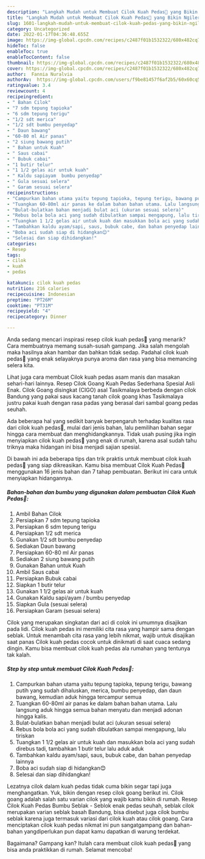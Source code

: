 ```yaml
---
description: "Langkah Mudah untuk Membuat Cilok Kuah Pedas🍲 yang Bikin Ngiler"
title: "Langkah Mudah untuk Membuat Cilok Kuah Pedas🍲 yang Bikin Ngiler"
slug: 1601-langkah-mudah-untuk-membuat-cilok-kuah-pedas-yang-bikin-ngiler
category: Uncategorized
date: 2022-01-17T04:36:48.655Z
image: https://img-global.cpcdn.com/recipes/c2487f01b1532322/680x482cq70/cilok-kuah-pedas-foto-resep-utama.jpg
hideToc: false
enableToc: true
enableTocContent: false
thumbnail: https://img-global.cpcdn.com/recipes/c2487f01b1532322/680x482cq70/cilok-kuah-pedas-foto-resep-utama.jpg
cover: https://img-global.cpcdn.com/recipes/c2487f01b1532322/680x482cq70/cilok-kuah-pedas-foto-resep-utama.jpg
author:  Fannia Nuralvia
authorAv:  https://img-global.cpcdn.com/users/f9be81457f6af2b5/60x60cq50/avatar.jpg
ratingvalue: 3.4
reviewcount: 4
recipeingredient:
- " Bahan Cilok"
- "7 sdm tepung tapioka"
- "6 sdm tepung terigu"
- "1/2 sdt merica"
- "1/2 sdt bumbu penyedap"
- " Daun bawang"
- "60-80 ml Air panas"
- "2 siung bawang putih"
- " Bahan untuk Kuah"
- " Saus cabai"
- " Bubuk cabai"
- "1 butir telur"
- "1 1/2 gelas air untuk kuah"
- " Kaldu sapiayam  bumbu penyedap"
- " Gula sesuai selera"
- " Garam sesuai selera"
recipeinstructions:
- "Campurkan bahan utama yaitu tepung tapioka, tepung terigu, bawang putih yang sudah dihaluskan, merica, bumbu penyedap, dan daun bawang, kemudian aduk hingga tercampur semua"
- "Tuangkan 60-80ml air panas ke dalam bahan bahan utama. Lalu langsung aduk hingga semua bahan menyatu dan menjadi adonan hingga kalis."
- "Bulat-bulatkan bahan menjadi bulat aci (ukuran sesuai selera)"
- "Rebus bola bola aci yang sudah dibulatkan sampai mengapung, lalu tiriskan"
- "Tuangkan 1 1/2 gelas air untuk kuah dan masukkan bola aci yang sudah direbus tadi, tambahkan 1 butir telur lalu aduk aduk"
- "Tambahkan kaldu ayam/sapi, saus, bubuk cabe, dan bahan penyedap lainnya"
- "Boba aci sudah siap di hidangkan😊"
- "Selesai dan siap dihidangkan!"
categories:
- Resep
tags:
- cilok
- kuah
- pedas

katakunci: cilok kuah pedas 
nutrition: 216 calories
recipecuisine: Indonesian
preptime: "PT26M"
cooktime: "PT31M"
recipeyield: "4"
recipecategory: Dinner

---
```



Anda sedang mencari inspirasi resep cilok kuah pedas🍲 yang menarik? Cara membuatnya memang susah-susah gampang. Jika salah mengolah maka hasilnya akan hambar dan bahkan tidak sedap. Padahal cilok kuah pedas🍲 yang enak selayaknya punya aroma dan rasa yang bisa memancing selera kita.


Lihat juga cara membuat Cilok kuah pedas asam manis dan masakan sehari-hari lainnya. Resep Cilok Goang Kuah Pedas Sederhana Spesial Asli Enak. Cilok Goang disingkat (CIGO) asal Tasikmalaya berbeda dengan cilok Bandung yang pakai saus kacang tanah cilok goang khas Tasikmalaya justru pakai kuah dengan rasa padas yang berasal dari sambal goang pedas seuhah.

Ada beberapa hal yang sedikit banyak berpengaruh terhadap kualitas rasa dari cilok kuah pedas🍲, mulai dari jenis bahan, lalu pemilihan bahan segar hingga cara membuat dan menghidangkannya. Tidak usah pusing jika ingin menyiapkan cilok kuah pedas🍲 yang enak di rumah, karena asal sudah tahu triknya maka hidangan ini bisa menjadi sajian spesial.


Di bawah ini ada beberapa tips dan trik praktis untuk membuat cilok kuah pedas🍲 yang siap dikreasikan. Kamu bisa membuat Cilok Kuah Pedas🍲 menggunakan 16 jenis bahan dan 7 tahap pembuatan. Berikut ini cara untuk menyiapkan hidangannya.

<!--inarticleads1-->

##### Bahan-bahan dan bumbu yang digunakan dalam pembuatan Cilok Kuah Pedas🍲:

1. Ambil  Bahan Cilok
1. Persiapkan 7 sdm tepung tapioka
1. Persiapkan 6 sdm tepung terigu
1. Persiapkan 1/2 sdt merica
1. Gunakan 1/2 sdt bumbu penyedap
1. Sediakan  Daun bawang
1. Persiapkan 60-80 ml Air panas
1. Sediakan 2 siung bawang putih
1. Gunakan  Bahan untuk Kuah
1. Ambil  Saus cabai
1. Persiapkan  Bubuk cabai
1. Siapkan 1 butir telur
1. Gunakan 1 1/2 gelas air untuk kuah
1. Gunakan  Kaldu sapi/ayam / bumbu penyedap
1. Siapkan  Gula (sesuai selera)
1. Persiapkan  Garam (sesuai selera)


Cilok yang merupakan singkatan dari aci di colok ini umumnya disajikan pada lidi. Cilok kuah pedas ini memiliki cita rasa yang hampir sama dengan seblak. Untuk menambah cita rasa yang lebih nikmat, wajib untuk disajikan saat panas Cilok kuah pedas cocok untuk dinikmati di saat cuaca sedang dingin. Kamu bisa membuat cilok kuah pedas ala rumahan yang tentunya tak kalah. 

<!--inarticleads2-->

##### Step by step untuk membuat Cilok Kuah Pedas🍲:

1. Campurkan bahan utama yaitu tepung tapioka, tepung terigu, bawang putih yang sudah dihaluskan, merica, bumbu penyedap, dan daun bawang, kemudian aduk hingga tercampur semua
1. Tuangkan 60-80ml air panas ke dalam bahan bahan utama. Lalu langsung aduk hingga semua bahan menyatu dan menjadi adonan hingga kalis.
1. Bulat-bulatkan bahan menjadi bulat aci (ukuran sesuai selera)
1. Rebus bola bola aci yang sudah dibulatkan sampai mengapung, lalu tiriskan
1. Tuangkan 1 1/2 gelas air untuk kuah dan masukkan bola aci yang sudah direbus tadi, tambahkan 1 butir telur lalu aduk aduk
1. Tambahkan kaldu ayam/sapi, saus, bubuk cabe, dan bahan penyedap lainnya
1. Boba aci sudah siap di hidangkan😊
1. Selesai dan siap dihidangkan!

Lezatnya cilok dalam kuah pedas tidak cuma bikin segar tapi juga menghangatkan. Yuk, bikin dengan resep cilok goang berikut ini. Cilok goang adalah salah satu varian cilok yang wajib kamu bikin di rumah. Resep Cilok Kuah Pedas Bumbu Seblak - Seblok enak pedas seuhah, seblak cilok merupakan varian seblak basah Bandung, bisa disebut juga cilok bumbu seblak karena juga termasuk variasi dari cilok kuah atau cilok goang. Cara menciptakan cilok kuah pedas nikmat ini pun sangatgampang dan bahan-bahan yangdiperlukan pun dapat kamu dapatkan di warung terdekat. 

Bagaimana? Gampang kan? Itulah cara membuat cilok kuah pedas🍲 yang bisa anda praktikkan di rumah. Selamat mencoba!
